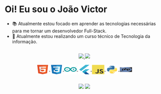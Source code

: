 **<h1> Oi! Eu sou o João Victor</h1>** 

- 📚 Atualmente estou focado em aprender as tecnologias necessárias para me tornar um desenvolvedor Full-Stack. 
- 🤖 Atualmente estou realizando um curso técnico de Tecnologia da informação.
##
<div align="center">
  
  <a href="https://github.com/JoaoVictorDeCastro">
  <img height="180em" src="https://github-readme-stats.vercel.app/api?username=JoaoVictorDeCastro&show_icons=true&theme=dark&include_all_commits=true&count_private=true"/>
  <img height="180em" src="https://github-readme-stats.vercel.app/api/top-langs/?username=JoaoVictorDeCastro&layout=compact&langs_count=7&theme=dark"/>
  <div style="display: inline_block"><br>
   
  <img align="center" alt="Joao-HTML" height="30" width="40" src="https://raw.githubusercontent.com/devicons/devicon/master/icons/html5/html5-original.svg">
  <img align="center" alt="Joao-CSS" height="30" width="40" src="https://raw.githubusercontent.com/devicons/devicon/master/icons/css3/css3-original.svg">
  <img align="center" alt="Joao-arduino" height="30" width="40" src="https://github.com/devicons/devicon/blob/master/icons/arduino/arduino-original.svg">
  <img align="center" alt="Joao-flutter" height="30" width="40" src="https://github.com/devicons/devicon/blob/master/icons/flutter/flutter-original.svg">
  <img align="center" alt="Joao-JS" height="30" width="40" src="https://github.com/devicons/devicon/blob/master/icons/javascript/javascript-original.svg">
  <img align="center" alt="Joao-Python" height="30" width="40" src="https://raw.githubusercontent.com/devicons/devicon/master/icons/python/python-original.svg">
  <img align="center" alt="Joao-PHP" height="30" width="40" src="https://github.com/devicons/devicon/blob/master/icons/php/php-original.svg">
   
</div>
    
##
 <div>
 <a href="https://www.instagram.com/j_victordc/" target="_blank"><img src="https://img.shields.io/badge/-Instagram-%23E4405F?style=for-the-badge&logo=instagram&logoColor=white" target="_blank"></a>
 <a href = "joaovictordecastrofaria@gmail.com"><img src="https://img.shields.io/badge/-Gmail-%23333?style=for-the-badge&logo=gmail&logoColor=white" target="_blank"></a>

</div>
